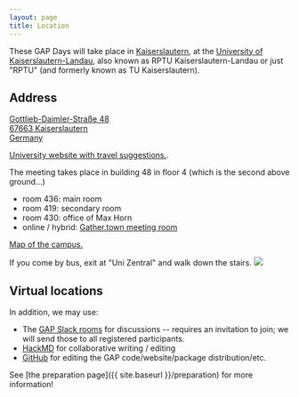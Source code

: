 ```yaml
---
layout: page
title: Location
---
```

These GAP Days will take place in [Kaiserslautern](https://www.kaiserslautern.de),
at the [University of Kaiserslautern-Landau](https://rptu.de/en/), also known as
RPTU Kaiserslautern-Landau or just "RPTU" (and formerly known as TU Kaiserslautern).

## Address

<a href="https://www.openstreetmap.org/#map=19/49.42347/7.75387">
Gottlieb-Daimler-Straße 48<br>
67663 Kaiserslautern<br>
Germany</a>

[University website with travel suggestions.](https://rptu.de/en/routes-and-means-of-transport).

The meeting takes place in building 48 in floor 4 (which is the second above ground...)
- room 436: main room
- room 419: secondary room
- room 430: office of Max Horn
- online / hybrid: [Gather.town meeting room](https://app.gather.town/app/8v9jQV7Yeftv5bz1/GAPDays)

[Map of the campus.](https://rptu.de/fileadmin/prum/02_Downloads/Lageplan/RPTU_Lageplan_KL__August_2023.pdf)

If you come by bus, exit at "Uni Zentral" and walk down the stairs.
<img src="{{ site.baseurl }}/public/campus_rptu.jpg" />

<!-- 

## Accommodation

TODO: recommend some hotels
 -->

<!-- 
## Restaurants

TODO: recommend some restaurants
 -->

## Virtual locations

In addition, we may use:
- The [GAP Slack rooms](https://gap-system.slack.com) for discussions -- requires
  an invitation to join; we will send those to all registered participants.
- [HackMD](https://hackmd.io) for collaborative writing / editing
- [GitHub](https://github.com) for editing the GAP code/website/package distribution/etc.

See [the preparation page]({{ site.baseurl }}/preparation) for more information!
